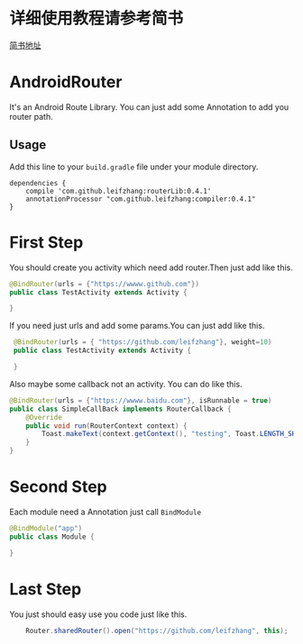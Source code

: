 #  详细使用教程请参考简书
[简书地址](https://www.jianshu.com/p/9f60ee8297d3)

# AndroidRouter
It's an Android Route Library. You can just add some Annotation to add you router path.
## Usage
Add this line to your `build.gradle` file under your module directory.

```
dependencies {
    compile 'com.github.leifzhang:routerLib:0.4.1'
    annotationProcessor "com.github.leifzhang:compiler:0.4.1"
}
```
# First Step
You should create you activity which need add router.Then just add like this.
```java 
@BindRouter(urls = {"https://wwww.github.com"})
public class TestActivity extends Activity {

}
```
If you need just urls and add some params.You can  just  add like this.
```java
 @BindRouter(urls = { "https://github.com/leifzhang"}, weight=10)
 public class TestActivity extends Activity {

 }
```
Also maybe some callback not an activity. You can do like this.
```java
@BindRouter(urls = {"https://wwww.baidu.com"}, isRunnable = true)
public class SimpleCallBack implements RouterCallback {
    @Override
    public void run(RouterContext context) {
        Toast.makeText(context.getContext(), "testing", Toast.LENGTH_SHORT).show();
    }
}
```
# Second Step
Each module need a Annotation just call `BindModule`
```java
@BindModule("app")
public class Module {

}
```

# Last Step
You just should easy use you code just like this.
```java
    Router.sharedRouter().open("https://github.com/leifzhang", this);
```

